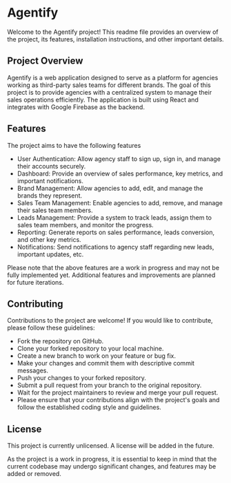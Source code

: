 # Agentify

Welcome to the Agentify project! This readme file provides an overview of the project, its features, installation instructions, and other important details.

## Project Overview
Agentify is a web application designed to serve as a platform for agencies working as third-party sales teams for different brands. The goal of this project is to provide agencies with a centralized system to manage their sales operations efficiently. The application is built using React and integrates with Google Firebase as the backend.

## Features
The project aims to have the following features

- User Authentication: Allow agency staff to sign up, sign in, and manage their accounts securely.
- Dashboard: Provide an overview of sales performance, key metrics, and important notifications.
- Brand Management: Allow agencies to add, edit, and manage the brands they represent.
- Sales Team Management: Enable agencies to add, remove, and manage their sales team members.
- Leads Management: Provide a system to track leads, assign them to sales team members, and monitor the progress.
- Reporting: Generate reports on sales performance, leads conversion, and other key metrics.
- Notifications: Send notifications to agency staff regarding new leads, important updates, etc.

  
Please note that the above features are a work in progress and may not be fully implemented yet. Additional features and improvements are planned for future iterations.

## Contributing
Contributions to the project are welcome! If you would like to contribute, please follow these guidelines:

- Fork the repository on GitHub.
- Clone your forked repository to your local machine.
- Create a new branch to work on your feature or bug fix.
- Make your changes and commit them with descriptive commit messages.
- Push your changes to your forked repository.
- Submit a pull request from your branch to the original repository.
- Wait for the project maintainers to review and merge your pull request.
- Please ensure that your contributions align with the project's goals and follow the established coding style and guidelines.

## License
This project is currently unlicensed. A license will be added in the future.

As the project is a work in progress, it is essential to keep in mind that the current codebase may undergo significant changes, and features may be added or removed.
